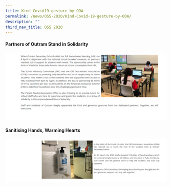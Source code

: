 ```yaml
---
title: Kind Covid19 gesture by OOA
permalink: /news/OSS-2020/Kind-Covid-19-gesture-by-OOA/
description: ""
third_nav_title: OSS 2020
---
```

#### **Partners of Outram Stand in Solidarity**

![](/images/News%20and%20Announcements/2020/Kind%20Covid%2019%20gesture%20by%20OOA/O1.png)

#### **Sanitising Hands, Warming Hearts**

![](/images/News%20and%20Announcements/2020/Kind%20Covid%2019%20gesture%20by%20OOA/O2.png)

